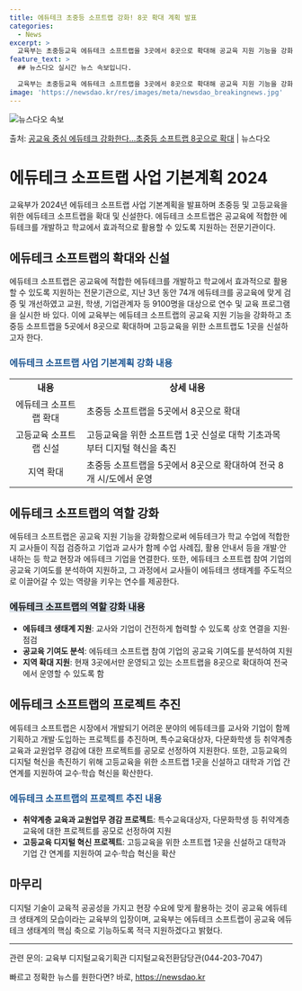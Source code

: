 ```yaml
---
title: 에듀테크 초중등 소프트랩 강화! 8곳 확대 계획 발표
categories:
  - News
excerpt: >
  교육부는 초중등교육 에듀테크 소프트랩을 3곳에서 8곳으로 확대해 공교육 지원 기능을 강화하고 고등교육 에듀테…
feature_text: >
  ## 뉴스다오 실시간 뉴스 속보입니다.

  교육부는 초중등교육 에듀테크 소프트랩을 3곳에서 8곳으로 확대해 공교육 지원 기능을 강화하고 고등교육 에듀테…
image: 'https://newsdao.kr/res/images/meta/newsdao_breakingnews.jpg'
---
```


![뉴스다오 속보](https://newsdao.kr/res/images/meta/newsdao_breakingnews.jpg)

<p>출처: <a href="https://newsdao.kr/3210" rel="dofollow">공교육 중심 에듀테크 강화한다…초중등 소프트랩 8곳으로 확대</a> | 뉴스다오</p>

<h1>에듀테크 소프트랩 사업 기본계획 2024</h1>

<p data-ke-size="size16">교육부가 2024년 에듀테크 소프트랩 사업 기본계획을 발표하며 초중등 및 고등교육을 위한 에듀테크 소프트랩을 확대 및 신설한다. 에듀테크 소프트랩은 공교육에 적합한 에듀테크를 개발하고 학교에서 효과적으로 활용할 수 있도록 지원하는 전문기관이다.</p>

<h2 data-ke-size="size26">에듀테크 소프트랩의 확대와 신설</h2>

<p data-ke-size="size16">에듀테크 소프트랩은 공교육에 적합한 에듀테크를 개발하고 학교에서 효과적으로 활용할 수 있도록 지원하는 전문기관으로, 지난 3년 동안 74개 에듀테크를 공교육에 맞게 검증 및 개선하였고 교원, 학생, 기업관계자 등 9100명을 대상으로 연수 및 교육 프로그램을 실시한 바 있다. 이에 교육부는 에듀테크 소프트랩의 공교육 지원 기능을 강화하고 초중등 소프트랩을 5곳에서 8곳으로 확대하며 고등교육을 위한 소프트랩도 1곳을 신설하고자 한다.</p>

<h3><b><span style="color: #1a5490;">에듀테크 소프트랩 사업 기본계획 강화 내용</span></b></h3>

<table>
	<tr>
		<td style="text-align: center; height: 17px;"><b>내용</b></td>
		<td style="text-align: center; height: 17px;"><b>상세 내용</b></td>
	</tr>
	<tr>
		<td style="text-align: center; height: 17px;">에듀테크 소프트랩 확대</td>
		<td>초중등 소프트랩을 5곳에서 8곳으로 확대</td>
	</tr>
	<tr>
		<td style="text-align: center; height: 17px;">고등교육 소프트랩 신설</td>
		<td>고등교육을 위한 소프트랩 1곳 신설로 대학 기초과목부터 디지털 혁신을 촉진</td>
	</tr>
	<tr>
		<td style="text-align: center; height: 17px;">지역 확대</td>
		<td>초중등 소프트랩을 5곳에서 8곳으로 확대하여 전국 8개 시/도에서 운영</td>
	</tr>
</table>

<h2 data-ke-size="size26">에듀테크 소프트랩의 역할 강화</h2>

<p data-ke-size="size16">에듀테크 소프트랩은 공교육 지원 기능을 강화함으로써 에듀테크가 학교 수업에 적합한지 교사들이 직접 검증하고 기업과 교사가 함께 수업 사례집, 활용 안내서 등을 개발·안내하는 등 학교 현장과 에듀테크 기업을 연결한다. 또한, 에듀테크 소프트랩 참여 기업의 공교육 기여도를 분석하여 지원하고, 그 과정에서 교사들이 에듀테크 생태계를 주도적으로 이끌어갈 수 있는 역량을 키우는 연수를 제공한다.</p>

<h3><b><span style="background-color: #21538527;">에듀테크 소프트랩의 역할 강화 내용</span></b></h3>

<ul>
	<li><b>에듀테크 생태계 지원</b>: 교사와 기업이 건전하게 협력할 수 있도록 상호 연결을 지원·점검</li>
	<li><b>공교육 기여도 분석</b>: 에듀테크 소프트랩 참여 기업의 공교육 기여도를 분석하여 지원</li>
	<li><b>지역 확대 지원</b>: 현재 3곳에서만 운영되고 있는 소프트랩을 8곳으로 확대하여 전국에서 운영할 수 있도록 함</li>
</ul>

<h2 data-ke-size="size26">에듀테크 소프트랩의 프로젝트 추진</h2>

<p data-ke-size="size16">에듀테크 소프트랩은 시장에서 개발되기 어려운 분야의 에듀테크를 교사와 기업이 함께 기획하고 개발·도입하는 프로젝트를 추진하며, 특수교육대상자, 다문화학생 등 취약계층 교육과 교원업무 경감에 대한 프로젝트를 공모로 선정하여 지원한다. 또한, 고등교육의 디지털 혁신을 촉진하기 위해 고등교육을 위한 소프트랩 1곳을 신설하고 대학과 기업 간 연계를 지원하여 교수·학습 혁신을 확산한다.</p>

<h3><b><span style="color: #1a5490;">에듀테크 소프트랩의 프로젝트 추진 내용</span></b></h3>

<ul>
	<li><b>취약계층 교육과 교원업무 경감 프로젝트</b>: 특수교육대상자, 다문화학생 등 취약계층 교육에 대한 프로젝트를 공모로 선정하여 지원</li>
	<li><b>고등교육 디지털 혁신 프로젝트</b>: 고등교육을 위한 소프트랩 1곳을 신설하고 대학과 기업 간 연계를 지원하여 교수·학습 혁신을 확산</li>
</ul>

<h2 data-ke-size="size26">마무리</h2>

<p data-ke-size="size16">디지털 기술이 교육적 공공성을 가지고 현장 수요에 맞게 활용하는 것이 공교육 에듀테크 생태계의 모습이라는 교육부의 입장이며, 교육부는 에듀테크 소프트랩이 공교육 에듀테크 생태계의 핵심 축으로 기능하도록 적극 지원하겠다고 밝혔다.</p>

<hr>

<p data-ke-size="size16">관련 문의: 교육부 디지털교육기획관 디지털교육전환담당관(044-203-7047)</p>
 

빠르고 정확한 뉴스를 원한다면? 바로, <a href="https://newsdao.kr" rel="dofollow">https://newsdao.kr</a>


